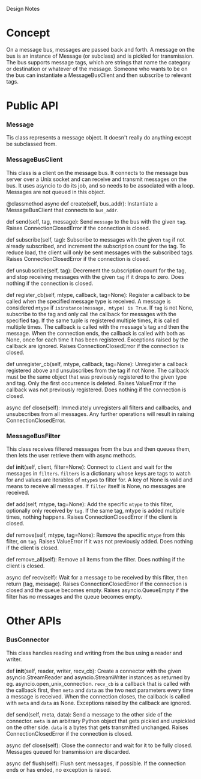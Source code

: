Design Notes

# Concept

On a message bus, messages are passed back and forth. A message on the bus is an instance of Message (or subclass) and is pickled for transmission. The bus supports message tags, which are strings that name the category or destination or whatever of the message. Someone who wants to be on the bus can instantiate a MessageBusClient and then subscribe to relevant tags. 

# Public API

### Message

Tis class represents a message object. It doesn't really do anything except be subclassed from.

### MessageBusClient
This class is a client on the message bus. It connects to the message bus server over a Unix socket and can receive and transmit messages on the bus. It uses asyncio to do its job, and so needs to be associated with a loop. Messages are not queued in this object.

@classmethod
async def create(self, bus_addr):
    Instantiate a MessageBusClient that connects to `bus_addr`.

def send(self, tag, message):
    Send `message` to the bus with the given `tag`. Raises ConnectionClosedError if the connection is closed.


def subscribe(self, tag):
    Subscribe to messages with the given `tag` if not already subscribed, and increment the subscription count for the tag. To reduce load, the client will only be sent messages with the subscribed tags. Raises ConnectionClosedError if the connection is closed.

def unsubscribe(self, tag):
    Decrement the subscription count for the tag, and stop receiving messages with the given `tag` if it drops to zero. Does nothing if the connection is closed.


def register_cb(self, mtype, callback, tag=None):
    Register a callback to be called when the specified message type is received. A message is considered `mtype` if `isinstance(message, mtype) is True`. If `tag` is not None, subscribe to the tag and only call the callback for messages with the specified tag. If the same tuple is registered multiple times, it is called multiple times. The callback is called with the message's tag and then the message. When the connection ends, the callback is called with both as None, once for each time it has been registered. Exceptions raised by the callback are ignored. Raises ConnectionClosedError if the connection is closed.

def unregister_cb(self, mtype, callback, tag=None):
    Unregister a callback registered above and unsubscribes from the tag if not None. The callback must be the same object that was previously registered to the given type and tag. Only the first occurrence is deleted. Raises ValueError if the callback was not previously registered. Does nothing if the connection is closed.


async def close(self):
    Immediately unregisters all filters and callbacks, and unsubscribes from all messages. Any further operations will result in raising ConnectionClosedError.


### MessageBusFilter
This class receives filtered messages from the bus and then queues them, then lets the user retrieve them with async methods.

def __init__(self, client, filter=None):
    Connect to `client` and wait for the messages in `filters`. `filters` is a dictionary whose keys are tags to watch for and values are iterables of `mtype`s to filter for. A key of None is valid and means to receive all messages. If `filter` itself is None, no messages are received.

def add(self, mtype, tag=None):
    Add the specific `mtype` to this filter, optionally only received by `tag`. If the same tag, mtype is added multiple times, nothing happens. Raises ConnectionClosedError if the client is closed.

def remove(self, mtype, tag=None):
    Remove the specific `mtype` from this filter, on `tag`. Raises ValueError if it was not previously added. Does nothing if the client is closed.

def remove_all(self):
    Remove all items from the filter. Does nothing if the client is closed.

async def recv(self):
    Wait for a message to be received by this filter, then return (tag, message).  Raises ConnectionClosedError if the connection is closed and the queue becomes empty. Raises asyncio.QueueEmpty if the filter has no messages and the queue becomes empty.

# Other APIs

### BusConnector
This class handles reading and writing from the bus using a reader and writer.

def __init__(self, reader, writer, recv_cb):
    Create a connector with the given asyncio.StreamReader and asyncio.StreamWriter instances as returned by eg. asyncio.open_unix_connection. `recv_cb` is a callback that is called with the callback first, then `meta` and `data` as the two next parameters every time a message is received. When the connection closes, the callback is called with `meta` and `data` as None. Exceptions raised by the callback are ignored.

def send(self, meta, data):
    Send a message to the other side of the connector. `meta` is an arbitrary Python object that gets pickled and unpickled on the other side. `data` is a bytes that gets transmitted unchanged. Raises ConnectionClosedError if the connection is closed.

async def close(self):
    Close the connector and wait for it to be fully closed. Messages queued for transmission are discarded.

async def flush(self):
    Flush sent messages, if possible. If the connection ends or has ended, no exception is raised.